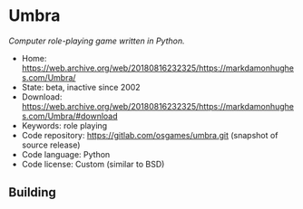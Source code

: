 # Umbra

_Computer role-playing game written in Python._

- Home: https://web.archive.org/web/20180816232325/https://markdamonhughes.com/Umbra/
- State: beta, inactive since 2002
- Download: https://web.archive.org/web/20180816232325/https://markdamonhughes.com/Umbra/#download
- Keywords: role playing
- Code repository: https://gitlab.com/osgames/umbra.git (snapshot of source release)
- Code language: Python
- Code license: Custom (similar to BSD)

## Building

